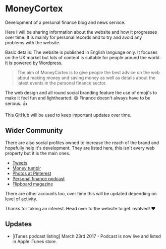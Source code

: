 # MoneyCortex
Development of a personal finance blog and news service.

Here I will be sharing information about the website and how it progresses over time. It is mainly for personal records and to try and avoid any problems with the website.

Basic details: The website is published in English language only. It focuses on the UK market but lots of content is suitable for people around the world. It is powered by Wordpress.

> The aim of MoneyCortex is to give people the best advice on the web about making money and saving money as well as details about the latest events in the personal finance sector.

The web design and all round social branding feature the use of emoji's to make it feel fun and lighthearted. :smile: Finance doesn't always have to be serious. :thumbsup:

This GitHub will be used to keep important updates over time.

## Wider Community ##
There are also social profiles owned to increase the reach of the brand and hopefully help it's development. They are listed here, this isn't every web property but it is the main ones.
* [Tweets](https://twitter.com/moneycortex)
* [Money tumblr](http://moneycortex.tumblr.com/)
* [Photos at Pinterest](https://pinterest.com/moneycortex/)
* [Personal finance podcast](https://soundcloud.com/moneycortex-finance)
* [Flipboard magazine](https://flipboard.com/@moneycortex)

There are other accounts too, over time this will be updated depending on level of activity.

Thanks for taking an interest. Head over to the website to get involved! :heart:

## Updates ##
* [iTunes podcast listing] March 23rd 2017 - Podcast is now live and listed in Apple iTunes store.
